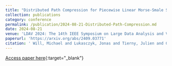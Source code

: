 ```yaml
---
title: "Distributed Path Compression for Piecewise Linear Morse-Smale Segmentations and Connected Components"
collection: publications
category: conference
permalink: /publication/2024-08-21-Distributed-Path-Compression.md
date: 2024-08-21
venue: 'LDAV 2024: The 14th IEEE Symposium on Large Data Analysis and Visualization'
paperurl: 'https://arxiv.org/abs/2409.03771'
citation: ' Will, Michael and Lukasczyk, Jonas and Tierny, Julien and Garth, Christoph, &quot;Distributed Path Compression for Piecewise Linear Morse-Smale Segmentations and Connected Components.&quot; LDAV, 2024.'
---
```

[Access paper here](https://arxiv.org/abs/2409.03771){:target="_blank"}
